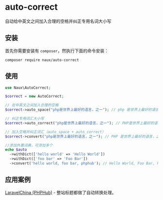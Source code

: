 # auto-correct
自动给中英文之间加入合理的空格并纠正专用名词大小写

## 安装
首先你需要安装有 `composer`，然执行下面的命令安装：
```
composer require naux/auto-correct
```

## 使用
```php
use Naux\AutoCorrect;

$correct = new AutoCorrect;

// 在中英文之间加入合理的空格
$correct->auto_space("php是世界上最好的语言，之一"); // php 是世界上最好的语言，之一

// 纠正专用词汇大小写
$correct->auto_correct("php是世界上最好的语言，之一"); // PHP是世界上最好的语言，之一

// 加入空格并纠正词汇（auto_space + auto_correct）
$correct->convert("php是世界上最好的语言，之一"); // PHP 是世界上最好的语言，之一

//添加外置词典，可添加多个
echo $auto
  ->withDict(['hello world' => 'Hello World'])
  ->withDict(['foo bar' => 'Foo Bar'])
  ->convert('hello world, foo bar, phphub'); // Hello World, Foo Bar, PHPHub
```

## 应用案例

[LaravelChina (PHPHub)](https://laravel-china.org/) - 整站标题都做了自动转换处理。
